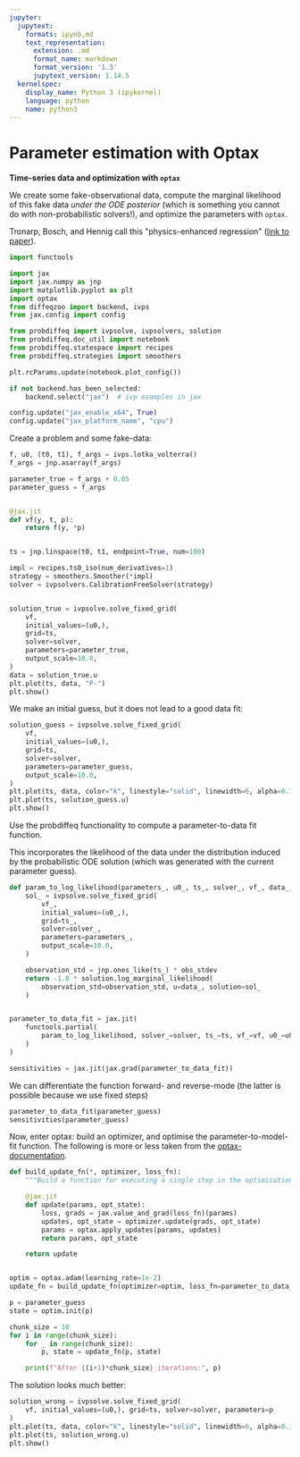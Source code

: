 ```yaml
---
jupyter:
  jupytext:
    formats: ipynb,md
    text_representation:
      extension: .md
      format_name: markdown
      format_version: '1.3'
      jupytext_version: 1.14.5
  kernelspec:
    display_name: Python 3 (ipykernel)
    language: python
    name: python3
---
```


<!-- #region -->
# Parameter estimation with Optax

**Time-series data and optimization with ``optax``**

We create some fake-observational data, compute the marginal likelihood of this fake data _under the ODE posterior_ (which is something you cannot do with non-probabilistic solvers!), and optimize the parameters with `optax`.


Tronarp, Bosch, and Hennig call this "physics-enhanced regression" ([link to paper](https://arxiv.org/abs/2202.01287)).
<!-- #endregion -->

```python
import functools

import jax
import jax.numpy as jnp
import matplotlib.pyplot as plt
import optax
from diffeqzoo import backend, ivps
from jax.config import config

from probdiffeq import ivpsolve, ivpsolvers, solution
from probdiffeq.doc_util import notebook
from probdiffeq.statespace import recipes
from probdiffeq.strategies import smoothers
```

```python
plt.rcParams.update(notebook.plot_config())

if not backend.has_been_selected:
    backend.select("jax")  # ivp examples in jax

config.update("jax_enable_x64", True)
config.update("jax_platform_name", "cpu")
```

Create a problem and some fake-data:

```python
f, u0, (t0, t1), f_args = ivps.lotka_volterra()
f_args = jnp.asarray(f_args)

parameter_true = f_args + 0.05
parameter_guess = f_args


@jax.jit
def vf(y, t, p):
    return f(y, *p)


ts = jnp.linspace(t0, t1, endpoint=True, num=100)

impl = recipes.ts0_iso(num_derivatives=1)
strategy = smoothers.Smoother(*impl)
solver = ivpsolvers.CalibrationFreeSolver(strategy)


solution_true = ivpsolve.solve_fixed_grid(
    vf,
    initial_values=(u0,),
    grid=ts,
    solver=solver,
    parameters=parameter_true,
    output_scale=10.0,
)
data = solution_true.u
plt.plot(ts, data, "P-")
plt.show()
```

We make an initial guess, but it does not lead to a good data fit:

```python
solution_guess = ivpsolve.solve_fixed_grid(
    vf,
    initial_values=(u0,),
    grid=ts,
    solver=solver,
    parameters=parameter_guess,
    output_scale=10.0,
)
plt.plot(ts, data, color="k", linestyle="solid", linewidth=6, alpha=0.125)
plt.plot(ts, solution_guess.u)
plt.show()
```

Use the probdiffeq functionality to compute a parameter-to-data fit function.

This incorporates the likelihood of the data under the distribution induced by the probabilistic ODE solution (which was generated with the current parameter guess).

```python
def param_to_log_likelihood(parameters_, u0_, ts_, solver_, vf_, data_, obs_stdev=1e-1):
    sol_ = ivpsolve.solve_fixed_grid(
        vf_,
        initial_values=(u0_,),
        grid=ts_,
        solver=solver_,
        parameters=parameters_,
        output_scale=10.0,
    )

    observation_std = jnp.ones_like(ts_) * obs_stdev
    return -1.0 * solution.log_marginal_likelihood(
        observation_std=observation_std, u=data_, solution=sol_
    )


parameter_to_data_fit = jax.jit(
    functools.partial(
        param_to_log_likelihood, solver_=solver, ts_=ts, vf_=vf, u0_=u0, data_=data
    )
)

sensitivities = jax.jit(jax.grad(parameter_to_data_fit))
```

We can differentiate the function forward- and reverse-mode (the latter is possible because we use fixed steps)

```python
parameter_to_data_fit(parameter_guess)
sensitivities(parameter_guess)
```

Now, enter optax: build an optimizer, and optimise the parameter-to-model-fit function. The following is more or less taken from the [optax-documentation](https://optax.readthedocs.io/en/latest/optax-101.html).

```python
def build_update_fn(*, optimizer, loss_fn):
    """Build a function for executing a single step in the optimization."""

    @jax.jit
    def update(params, opt_state):
        loss, grads = jax.value_and_grad(loss_fn)(params)
        updates, opt_state = optimizer.update(grads, opt_state)
        params = optax.apply_updates(params, updates)
        return params, opt_state

    return update


optim = optax.adam(learning_rate=1e-2)
update_fn = build_update_fn(optimizer=optim, loss_fn=parameter_to_data_fit)
```

```python
p = parameter_guess
state = optim.init(p)

chunk_size = 10
for i in range(chunk_size):
    for _ in range(chunk_size):
        p, state = update_fn(p, state)

    print(f"After {(i+1)*chunk_size} iterations:", p)
```

The solution looks much better:

```python
solution_wrong = ivpsolve.solve_fixed_grid(
    vf, initial_values=(u0,), grid=ts, solver=solver, parameters=p
)
plt.plot(ts, data, color="k", linestyle="solid", linewidth=6, alpha=0.125)
plt.plot(ts, solution_wrong.u)
plt.show()
```
